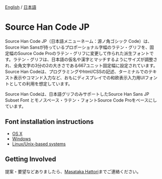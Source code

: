 [English](https://github.com/adobe-fonts/source-han-code-jp/blob/release) / [日本語](README-JP.md)

# Source Han Code JP

Source Han Code JP（日本語メニューネーム：源ノ角ゴシック Code）は、Source Han Sansが持っているプロポーショナル字幅のラテン・グリフを、固定幅のSource Code Proのラテン・グリフに変更して作られた派生フォントです。ラテン・グリフは、日本語の仮名や漢字とマッチするようにサイズが調整され、全角文字の3分の2の大きさである667ユニット固定幅に設定されています。Source Han Codeは、プログラミングやhtml/CSSの記述、ターミナルでのテキスト表示やコマンド入力など、おもにディスプレイでの和欧表示入力用UIフォントとしての利用を想定しています。

Source Han Codeは、日本語グリフのみサポートしたSource Han Sans JP Subset Font  とモノスペース・ラテン・フォントSource Code Proをベースにしています。

## Font installation instructions

* [OS X](http://support.apple.com/kb/HT2509)
* [Windows](http://windows.microsoft.com/en-us/windows-vista/install-or-uninstall-fonts)
* [Linux/Unix-based systems](https://github.com/adobe-fonts/source-code-pro/issues/17#issuecomment-8967116)

## Getting Involved

提案・要望などありましたら、[Masataka Hattori](mailto:mhattori@adobe.com)までご連絡ください。
